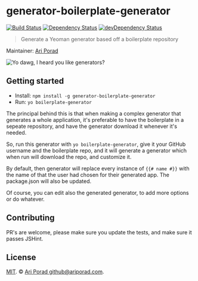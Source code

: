 # generator-boilerplate-generator
 
[![Build Status](https://secure.travis-ci.org/ariporad/generator-boilerplate-generator.svg?branch=master)](https://travis-ci.org/ariporad/generator-boilerplate-generator)
[![Dependency Status](https://david-dm.org/ariporad/generator-boilerplate-generator.svg)](https://david-dm.org/ariporad/generator-boilerplate-generator)
[![devDependency Status](https://david-dm.org/ariporad/generator-boilerplate-generator/dev-status.svg)](https://david-dm.org/ariporad/generator-boilerplate-generator#info=devDependencies)

> Generate a Yeoman generator based off a boilerplate repository

Maintainer: [Ari Porad](https://github.com/ariporad)

![Yo dawg, I heard you like generators?](http://i.imgur.com/2gqiift.jpg)


## Getting started

- Install: `npm install -g generator-boilerplate-generator`
- Run: `yo boilerplate-generator`

The principal behind this is that when making a complex generator that generates a whole application, it's preferable to
have the boilerplate in a sepeate repository, and have the generator download it whenever it's needed.

So, run this generator with `yo boilerplate-generator`, give it your GitHub username and the boilerplate repo, and it
will generate a generator which when run will download the repo, and customize it.

By default, then generator will replace every instance of `{{# name #}}` with the name of that the user had chosen for
their generated app. The package.json will also be updated.

Of course, you can edit also the generated generator, to add more options or do whatever.

## Contributing

PR's are welcome, please make sure you update the tests, and make sure it passes JSHint.

## License

[MIT](http://ariporad.mit-license.org). © [Ari Porad <github@ariporad.com>](mailto:github@ariporad.com).
